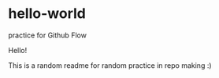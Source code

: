# hello-world
practice for Github Flow

Hello!

This is a random readme for random practice in repo making :)

